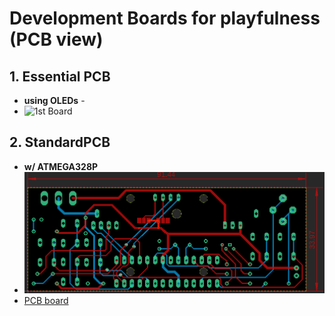 # Development Boards for playfulness (PCB view)
## 1.  Essential PCB
  - **using OLEDs** -
  - ![1st Board](./firstBoard.png)
## 2.  StandardPCB
  - **w/ ATMEGA328P**
  - ![2nd Board](./wATMEGA328P.png)
  - [PCB board](/PCB/xMM/wATMEGA328P.zip "download PCB")

